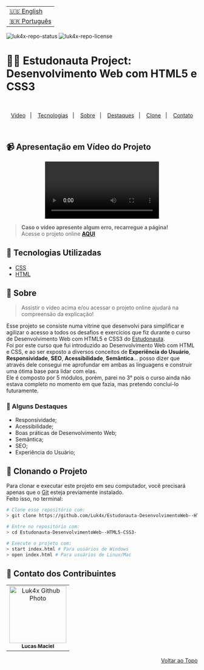 <table align="right">
  <tr>
    <td>
      <a href="readme-en.md">🇺🇸 English</a>
    </td>
  </tr>
  <tr>
    <td>
      <a href="README.md">🇧🇷 Português</a>
    </td>
  </tr>
</table>

![luk4x-repo-status](https://img.shields.io/badge/Status-Finished-lightgrey?style=for-the-badge&logo=headspace&logoColor=green&color=lightgrey)
![luk4x-repo-license](https://img.shields.io/github/license/Luk4x/Estudonauta-DesenvolvimentoWeb--HTML5-CSS3-?style=for-the-badge&logo=unlicense&logoColor=lightgrey)
# 👨‍🚀 Estudonauta Project: Desenvolvimento Web com HTML5 e CSS3

<br>
<p align="center">
  <a href="#-apresentação-em-vídeo-do-projeto">Vídeo</a>&nbsp;&nbsp;&nbsp;|&nbsp;&nbsp;&nbsp;
  <a href="#-tecnologias-utilizadas">Tecnologias</a>&nbsp;&nbsp;&nbsp;|&nbsp;&nbsp;&nbsp;
  <a href="#-sobre">Sobre</a>&nbsp;&nbsp;&nbsp;|&nbsp;&nbsp;&nbsp;
  <a href="#-alguns-destaques">Destaques</a>&nbsp;&nbsp;&nbsp;|&nbsp;&nbsp;&nbsp;
  <a href="#-clonando-o-projeto">Clone</a>&nbsp;&nbsp;&nbsp;|&nbsp;&nbsp;&nbsp;
  <a href="#-contato-dos-contribuintes">Contato</a>
</p>
<br>

## 📹 Apresentação em Vídeo do Projeto
<div align="center">
  <video src="https://user-images.githubusercontent.com/86276393/194764459-2343bde1-a753-43d2-9587-dcad5ba68de4.mp4">
</div>

> **Caso o vídeo apresente algum erro, recarregue a página!**<br>
> Acesse o projeto online **[AQUI](https://luk4x.github.io/Estudonauta-DesenvolvimentoWeb--HTML5-CSS3-/)**

## 🚀 Tecnologias Utilizadas

-   [CSS](https://developer.mozilla.org/en-US/docs/Web/CSS)
-   [HTML](https://developer.mozilla.org/en-US/docs/Web/HTML)

## 📝 Sobre

> Assistir o vídeo acima e/ou acessar o projeto online ajudará na compreensão da explicação!

Esse projeto se consiste numa vitrine que desenvolvi para simplificar e agilizar o acesso a todos os desafios e exercícios que fiz durante o curso de Desenvolvimento Web com HTML5 e CSS3 do [Estudonauta](https://estudonauta.com).<br>
Foi por este curso que fui introduzido ao Desenvolvimento Web com HTML e CSS, e ao ser exposto a diversos conceitos de <b>Experiência do Usuário</b>, <b>Responsividade</b>, <b>SEO</b>, <b>Acessibilidade</b>, <b>Semântica</b>... posso dizer que através dele consegui me aprofundar em ambas as linguagens e construir uma ótima base para lidar com elas.<br>
Ele é composto por 5 módulos, porém, parei no 3° pois o curso ainda não estava completo no momento em que fazia, mas pretendo concluí-lo futuramente.

### 📌 Alguns Destaques

- Responsividade;
- Acessibilidade;
- Boas práticas de Desenvolvimento Web;
- Semântica;
- SEO;
- Experiência do Usuário;

## 📖 Clonando o Projeto

Para clonar e executar este projeto em seu computador, você precisará apenas que o [Git](https://git-scm.com/) esteja previamente instalado.<br>
Feito isso, no terminal:

```bash
# Clone esse repositório com:
> git clone https://github.com/Luk4x/Estudonauta-DesenvolvimentoWeb--HTML5-CSS3-.git

# Entre no repositório com:
> cd Estudonauta-DesenvolvimentoWeb--HTML5-CSS3-

# Execute o projeto com:
> start index.html # Para usuários de Windows
> open index.html # Para usuários de Linux/Mac
```

## 🤝 Contato dos Contribuintes

<table>
  <tr>
    <td align="center">
      <a href="https://www.linkedin.com/in/lucasmacielf/">
        <img src="https://avatars.githubusercontent.com/Luk4x" width="150px;" alt="Luk4x Github Photo"/><br>
        <sub>
          <b>Lucas Maciel</b>
        </sub>
      </a>
    </td>
  </tr>
</table>

<p align="right">
  <a href="#-estudonauta-project-desenvolvimento-web-com-html5-e-css3">Voltar ao Topo</a>
</p>
